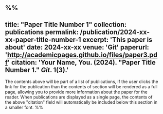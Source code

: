 %%
---
title: "Paper Title Number 1"
collection: publications
permalink: /publication/2024-xx-xx-paper-title-number-1
excerpt: 'This paper is about'
date: 2024-xx-xx
venue: 'Git'
paperurl: 'http://academicpages.github.io/files/paper3.pdf'
citation: 'Your Name, You. (2024). &quot;Paper Title Number 1.&quot; <i>Git</i>. 1(3).'
---

The contents above will be part of a list of publications, if the user clicks the link for the publication than the contents of section will be rendered as a full page, allowing you to provide more information about the paper for the reader. When publications are displayed as a single page, the contents of the above "citation" field will automatically be included below this section in a smaller font.
%%
